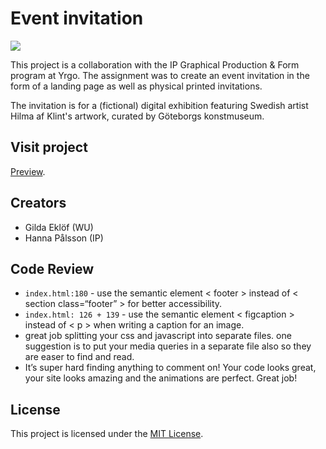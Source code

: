 # Event invitation

![](https://media.giphy.com/media/1FXYMTuKX91hS/giphy.gif)

This project is a collaboration with the IP Graphical Production & Form program at Yrgo. The assignment was to create an event invitation in the form of a landing page as well as physical printed invitations.

The invitation is for a (fictional) digital exhibition featuring Swedish artist Hilma af Klint's artwork, curated by Göteborgs konstmuseum.

## Visit project

[Preview](https://hilma-af-klint.netlify.app/?name=främling).

## Creators

- Gilda Eklöf (WU)
- Hanna Pålsson (IP)

## Code Review 
- `index.html:180` - use the semantic element < footer > instead of < section class=“footer” > for better accessibility. 
- `index.html: 126 + 139` - use the semantic element < figcaption > instead of < p > when writing a caption for an image. 
- great job splitting your css and javascript into separate files. one suggestion is to put your media queries in a separate file also so they are easer to find and read. 
- It’s super hard finding anything to comment on! Your code looks great, your site looks amazing and the animations are perfect. Great job!  

## License

This project is licensed under the [MIT License](https://github.com/gildaeklof/invitation/blob/main/LICENSE).
